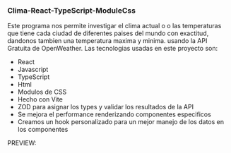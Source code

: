### Clima-React-TypeScript-ModuleCss

Este programa nos permite investigar el clima actual o o las temperaturas que tiene cada ciudad de diferentes paises del mundo con exactitud, dandonos tambien una temperatura maxima y minima. usando la API Gratuita de OpenWeather. Las tecnologias usadas en este proyecto son:
  - React
  - Javascript
  - TypeScript
  - Html
  - Modulos de CSS
  - Hecho con Vite
  - ZOD para asignar los types y validar los resultados de la API
  - Se mejora el performance renderizando componentes especificos
  - Creamos un hook personalizado para un mejor manejo de los datos en los componentes

PREVIEW: 
